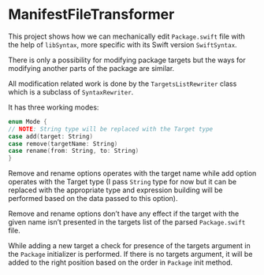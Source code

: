 # ManifestFileTransformer

This project shows how we can mechanically edit `Package.swift` file with the help of `libSyntax`, more specific with its Swift version `SwiftSyntax`.

There is only a possibility for modifying package targets but the ways for modifying another parts of the package are similar.

All modification related work is done by the `TargetsListRewriter` class which is a subclass of `SyntaxRewriter`.

It has three working modes:

```swift
enum Mode {
// NOTE: String type will be replaced with the Target type
case add(target: String)
case remove(targetName: String)
case rename(from: String, to: String)
}
```

Remove and rename options operates with the target name while add option operates with the Target type (I pass `String` type for now but it can be replaced with the appropriate type and expression building will be performed based on the data passed to this option).

Remove and rename options don’t have any effect if the target with the given name isn’t presented in the targets list of the parsed `Package.swift` file.

While adding a new target a check for presence of the targets argument in the `Package` initializer is performed. If there is no targets argument, it will be added to the right position based on the order in `Package` init method.
